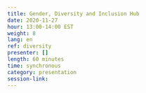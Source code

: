 ```yaml
---
title: Gender, Diversity and Inclusion Hub
date: 2020-11-27
hour: 13:00-14:00 EST
weight: 8
lang: en
ref: diversity
presenter: []
length: 60 minutes
time: synchronous
category: presentation
session-link:
---
```

